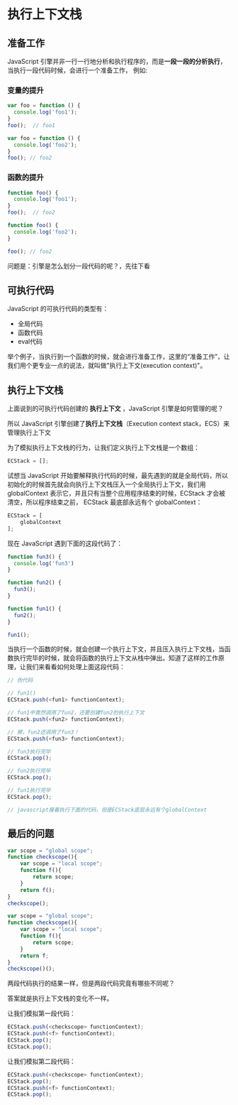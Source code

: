 <!-- ---
sidebarDepth: 1
--- -->
# 执行上下文栈
## 准备工作
JavaScript 引擎并非一行一行地分析和执行程序的，而是**一段一段的分析执行**，当执行一段代码时候，会进行一个准备工作， 例如:
### 变量的提升
```js
var foo = function () {
  console.log('foo1');
}
foo();  // foo1

var foo = function () {
  console.log('foo2');
}
foo(); // foo2
```

### 函数的提升
```js
function foo() {
  console.log('foo1');
}
foo();  // foo2

function foo() {
  console.log('foo2');
}

foo(); // foo2
```
问题是：引擎是怎么划分一段代码的呢？，先往下看

## 可执行代码
JavaScript 的可执行代码的类型有：
- 全局代码
- 函数代码
- eval代码

举个例子，当执行到一个函数的时候，就会进行准备工作，这里的“准备工作”，让我们用个更专业一点的说法，就叫做"执行上下文(execution context)"。

## 执行上下文栈
上面说到的可执行代码创建的 **执行上下文** ，JavaScript 引擎是如何管理的呢？

所以 JavaScript 引擎创建了**执行上下文栈**（Execution context stack，ECS）来管理执行上下文

为了模拟执行上下文栈的行为，让我们定义执行上下文栈是一个数组：
```js
ECStack = [];
```
试想当 JavaScript 开始要解释执行代码的时候，最先遇到的就是全局代码，所以初始化的时候首先就会向执行上下文栈压入一个全局执行上下文，我们用 globalContext 表示它，并且只有当整个应用程序结束的时候，ECStack 才会被清空，所以程序结束之前， ECStack 最底部永远有个 globalContext：
```js
ECStack = [
    globalContext
];
```
现在 JavaScript 遇到下面的这段代码了：
```js
function fun3() {
  console.log('fun3')
}

function fun2() {
  fun3();
}

function fun1() {
  fun2();
}

fun1();
```

当执行一个函数的时候，就会创建一个执行上下文，并且压入执行上下文栈，当函数执行完毕的时候，就会将函数的执行上下文从栈中弹出。知道了这样的工作原理，让我们来看看如何处理上面这段代码：
```js
// 伪代码

// fun1()
ECStack.push(<fun1> functionContext);

// fun1中竟然调用了fun2，还要创建fun2的执行上下文
ECStack.push(<fun2> functionContext);

// 擦，fun2还调用了fun3！
ECStack.push(<fun3> functionContext);

// fun3执行完毕
ECStack.pop();

// fun2执行完毕
ECStack.pop();

// fun1执行完毕
ECStack.pop();

// javascript接着执行下面的代码，但是ECStack底层永远有个globalContext
```

## 最后的问题
```js
var scope = "global scope";
function checkscope(){
    var scope = "local scope";
    function f(){
        return scope;
    }
    return f();
}
checkscope();
```
```js
var scope = "global scope";
function checkscope(){
    var scope = "local scope";
    function f(){
        return scope;
    }
    return f;
}
checkscope()();
```

两段代码执行的结果一样，但是两段代码究竟有哪些不同呢？

答案就是执行上下文栈的变化不一样。

让我们模拟第一段代码：
```js
ECStack.push(<checkscope> functionContext);
ECStack.push(<f> functionContext);
ECStack.pop();
ECStack.pop();
```
让我们模拟第二段代码：
```js
ECStack.push(<checkscope> functionContext);
ECStack.pop();
ECStack.push(<f> functionContext);
ECStack.pop();
```














